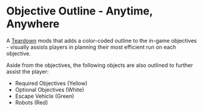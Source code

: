 # Objective Outline - Anytime, Anywhere

A [Teardown](https://store.steampowered.com/app/1167630/Teardown/) mods that adds a color-coded outline to the in-game objectives - visually assists players in planning their most efficient run on each objective.

Aside from the objectives, the following objects are also outlined to further assist the player:

- Required Objectives (Yellow)
- Optional Objectives (White)
- Escape Vehicle (Green)
- Robots (Red)
